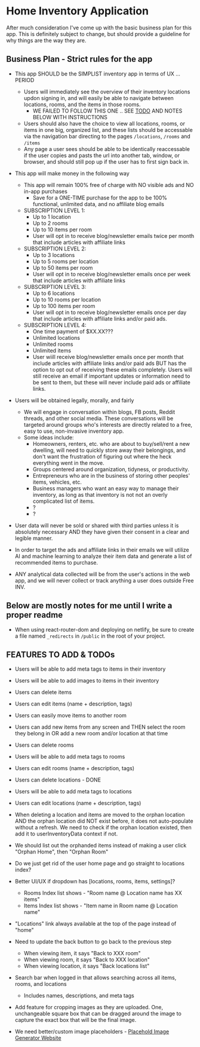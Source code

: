 # Home Inventory Application

After much consideration I've come up with the basic business plan for this app.  This is definitely subject to change, but should provide a guideline for why things are the way they are.

## Business Plan - Strict rules for the app

* This app SHOULD be the SIMPLIST inventory app in terms of UX ... PERIOD
  * Users will immediately see the overview of their inventory locations updon signing in, and will easily be able to navigate between locations, rooms, and the items in those rooms.
    * WE FAILED TO FOLLOW THIS ONE .. SEE [TODO](#features-to-add--todos) AND NOTES BELOW WITH INSTRUCTIONS
  * Users should also have the choice to view all locations, rooms, or items in one big, organized list, and these lists should be accessable via the navigation bar directing to the pages ```/locations```, ```/rooms``` and ```/items```
  * Any page a user sees should be able to be identically reaccessable if the user copies and pasts the url into another tab, window, or browser, and should still pop up if the user has to first sign back in.

* This app will make money in the following way
  * This app will remain 100% free of charge with NO visible ads and NO in-app purchases
    * Save for a ONE-TIME purchase for the app to be 100% functional, unlimited data, and no affiliate blog emails
  * SUBSCRIPTION LEVEL 1:
    * Up to 1 location
    * Up to 2 rooms
    * Up to 10 items per room
    * User will opt in to receive blog/newsletter emails twice per month that include articles with affiliate links
  * SUBSCRIPTION LEVEL 2:
    * Up to 3 locations
    * Up to 5 rooms per location
    * Up to 50 items per room
    * User will opt in to receive blog/newsletter emails once per week that include articles with affiliate links
  * SUBSCRIPTION LEVEL 3:
    * Up to 6 locations
    * Up to 10 rooms per location
    * Up to 100 items per room
    * User will opt in to receive blog/newsletter emails once per day that include articles with affiliate links and/or paid ads.
  * SUBSCRIPTION LEVEL 4:
    * One time payment of $XX.XX???
    * Unlimited locations
    * Unlimited rooms
    * Unlimited items
    * User wiill receive blog/newsletter emails once per month that include articles with affiliate links  and/or paid ads BUT has the option to opt out of receiving these emails completely.  Users will still receive an email if important updates or information need to be sent to them, but these will never include paid ads or affiliate links.

* Users will be obtained legally, morally, and fairly
  * We will engage in conversation within blogs, FB posts, Reddit threads, and other social media.  These conversations will be targeted around groups who's interests are directly related to a free, easy to use, non-invasive inventory app.
  * Some ideas include:
    * Homeowners, renters, etc. who are about to buy/sell/rent a new dwelling, will need to quickly store away their belongings, and don't want the frustration of figuring out where the heck everything went in the move.
    * Groups centered around organization, tidyness, or productivity.
    * Entrepreneurs who are in the business of storing other peoples' items, vehicles, etc.
    * Business managers who want an easy way to manage their inventory, as long as that inventory is not not an overly complicated list of items.
    * ?
    * ?

* User data will never be sold or shared with third parties unless it is absolutely necessary AND they have given their consent in a clear and legible manner.

* In order to target the ads and affiliate links in their emails we will utilize AI and machine learning to analyze their item data and generate a list of recommended items to purchase.

* ANY analytical data collected will be from the user's actions in the web app, and we will never collect or track anything a user does outside Free INV.

## Below are mostly notes for me until I write a proper readme
  
* When using react-router-dom and deploying on netlify, be sure to create a file named ```_redirects``` in ```/public``` in the root of your project.

## FEATURES TO ADD & TODOs

* Users will be able to add meta tags to items in their inventory
* Users will be able to add images to items in their inventory
* Users can delete items
* Users can edit items (name + description, tags)
* Users can easily move items to another room
* Users can add new items from any screen and THEN select the room they belong in OR add a new room and/or location at that time

* Users can delete rooms
* Users will be able to add meta tags to rooms
* Users can edit rooms (name + description, tags)

* Users can delete locations - DONE
* Users will be able to add meta tags to locations
* Users can edit locations (name + description, tags)
* When deleting a location and items are moved to the orphan location AND the orphan
location did NOT exist before, it does not auto-populate without a refresh.  We need to
check if the orphan location existed, then add it to userInventoryData context if not.

* We should list out the orphanded items instead of making a user click "Orphan Home", then
"Orphan Room"

* Do we just get rid of the user home page and go straight to locations index?
* Better UI/UX if dropdown has [locations, rooms, items, settings]?
  * Rooms Index list shows - "Room name @ Location name has XX items"
  * Items Index list shows - "Item name in Room name @ Location name"
* "Locations" link always available at the top of the page instead of "home"
* Need to update the back button to go back to the previous step
  * When viewing item, it says "Back to XXX room"
  * When viewing room, it says "Back to XXX location"
  * When viewing location, it says "Back locations list"
* Search bar when logged in that allows searching across all items, rooms, and locations
  * Includes names, descriptions, and meta tags

* Add feature for cropping images as they are uploaded.  One, unchangeable square box that
can be dragged around the image to capture the exact box that will be the final image.
* We need better/custom image placeholders - [Placehold Image Generator Website]("https://placehold.co/")
